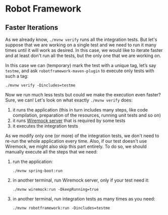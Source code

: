 # Robot Framework

## Faster Iterations

As we already know, `./mvnw verify` runs all the integration tests. But let's
suppose that we are working on a single test and we need to run it many times
until it will work as desired. In this case, we would like to iterate faster
and at least don't run all the tests, but the only one that we are working on.

In this case we can (temporary) mark the test with a unique tag, let’s say
`testme`, and ask `robotframework-maven-plugin` to execute only tests with such
a tag:
```console
./mvnw verify -Dincludes=testme
```

Now we run much less tests but could we make the execution even faster? Sure,
we can! Let's look on what exactly `./mvnw verify` does:
1) it runs the application (this in turn includes many steps, like code
   compilation, preparation of the resources, running unit tests and so on)
2) it runs [Wiremock server](wiremock.md) that is required by some tests
3) it executes the integration tests

As we modify only one (or more) of the integration tests, we don't need to
re-run the whole application every time. Also, if our test doesn't use
Wiremock, we might also skip this part entirely. To do so, we should manually
execute all the steps that we need:

1) run the application:
   ```console
   ./mvnw spring-boot:run
   ```
2) in another terminal, run Wiremock server, only if your test need it:
   ```console
   ./mvnw wiremock:run -DkeepRunning=true
   ```
3) in another terminal, run integration tests as many times as you need:
   ```console
   ./mvnw robotframework:run -Dincludes=testme
   ```

